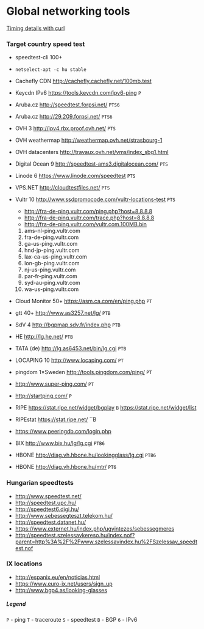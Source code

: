 # Global networking tools

[Timing details with curl](https://blog.josephscott.org/2011/10/14/timing-details-with-curl/)

### Target country speed test

- speedtest-cli 100+
- `netselect-apt -c hu stable`
- Cachefly CDN http://cachefly.cachefly.net/100mb.test

- Keycdn IPv6 https://tools.keycdn.com/ipv6-ping `P`
- Aruba.cz http://speedtest.forpsi.net/ `PTS6`
- Aruba.cz http://29.209.forpsi.net/ `PTS6`
- OVH 3 http://ipv4.rbx.proof.ovh.net/ `PTS`
- OVH weathermap http://weathermap.ovh.net/strasbourg-1
- OVH datacenters http://travaux.ovh.net/vms/index_sbg1.html
- Digital Ocean 9 http://speedtest-ams3.digitalocean.com/ `PTS`
- Linode 6 https://www.linode.com/speedtest `PTS`
- VPS.NET http://cloudtestfiles.net/ `PTS`
- Vultr 10 http://www.ssdpromocode.com/vultr-locations-test `PTS`
    - http://fra-de-ping.vultr.com/ping.php?host=8.8.8.8
    - http://fra-de-ping.vultr.com/trace.php?host=8.8.8.8
    - http://fra-de-ping.vultr.com/vultr.com.100MB.bin

    1. ams-nl-ping.vultr.com
    1. fra-de-ping.vultr.com
    1. ga-us-ping.vultr.com
    1. hnd-jp-ping.vultr.com
    1. lax-ca-us-ping.vultr.com
    1. lon-gb-ping.vultr.com
    1. nj-us-ping.vultr.com
    1. par-fr-ping.vultr.com
    1. syd-au-ping.vultr.com
    1. wa-us-ping.vultr.com

- Cloud Monitor 50+ https://asm.ca.com/en/ping.php `PT`
- gtt 40+ http://www.as3257.net/lg/ `PTB`
- SdV 4 http://bgpmap.sdv.fr/index.php `PTB`
- HE http://lg.he.net/ `PTB`
- TATA (de) http://lg.as6453.net/bin/lg.cgi `PTB`
- LOCAPING 10 http://www.locaping.com/ `PT`
- pingdom 1×Sweden http://tools.pingdom.com/ping/ `PT`
- http://www.super-ping.com/ `PT`
- http://startping.com/ `P`
- RIPE https://stat.ripe.net/widget/bgplay `B` https://stat.ripe.net/widget/list
- RIPEstat https://stat.ripe.net/ ``B
- https://www.peeringdb.com/login.php
- BIX http://www.bix.hu/lg/lg.cgi `PTB6`
- HBONE http://diag.vh.hbone.hu/lookingglass/lg.cgi `PTB6`
- HBONE http://diag.vh.hbone.hu/mtr/ `PT6`

### Hungarian speedtests

- http://www.speedtest.net/
- http://speedtest.upc.hu/
- http://speedtest6.digi.hu/
- http://www.sebessegteszt.telekom.hu/
- http://speedtest.datanet.hu/
- https://www.externet.hu/index.php/ugyintezes/sebessegmeres
- http://speedtest.szelessavkereso.hu/index.nof?parent=http%3A%2F%2Fwww.szelessavindex.hu%2FSzelessav_speedtest.nof

### IX locations

- http://espanix.eu/en/noticias.html
- https://www.euro-ix.net/users/sign_up
- http://www.bgp4.as/looking-glasses

##### Legend

`P` - ping
`T` - traceroute
`S` - speedtest
`B` - BGP
`6` - IPv6
